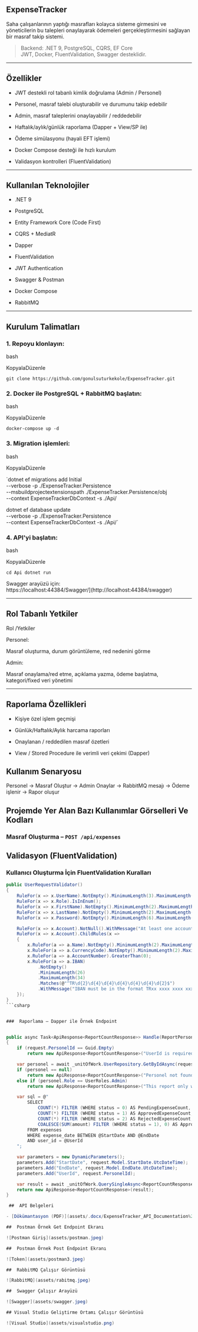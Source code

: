 
##  ExpenseTracker 

Saha çalışanlarının yaptığı masrafları kolayca sisteme girmesini ve yöneticilerin bu talepleri onaylayarak ödemeleri gerçekleştirmesini sağlayan bir masraf takip sistemi.
> Backend: .NET 9, PostgreSQL, CQRS, EF Core  
> JWT, Docker, FluentValidation, Swagger desteklidir.

----------

##  Özellikler

-   JWT destekli rol tabanlı kimlik doğrulama (Admin / Personel)
    
-    Personel, masraf talebi oluşturabilir ve durumunu takip edebilir
    
-   Admin, masraf taleplerini onaylayabilir / reddedebilir
    
-   Haftalık/aylık/günlük raporlama (Dapper + View/SP ile)
    
-   Ödeme simülasyonu (hayali EFT işlemi)
    
-   Docker Compose desteği ile hızlı kurulum
    
-    Validasyon kontrolleri (FluentValidation)
    

----------

##  Kullanılan Teknolojiler

-   .NET 9
    
-   PostgreSQL
    
-   Entity Framework Core (Code First)
    
-   CQRS + MediatR
    
-   Dapper
    
-   FluentValidation 
    
-   JWT Authentication
    
-   Swagger & Postman
    
-   Docker Compose
    
-   RabbitMQ 
    

----------

## Kurulum Talimatları

### 1. Repoyu klonlayın:

bash

KopyalaDüzenle

`git clone https://github.com/gonulsuturkekole/ExpenseTracker.git` 

### 2. Docker ile PostgreSQL + RabbitMQ başlatın:

bash

KopyalaDüzenle

`docker-compose up -d` 

### 3. Migration işlemleri:

bash

KopyalaDüzenle

`dotnet ef migrations add Initial \
  --verbose -p ./ExpenseTracker.Persistence \
  --msbuildprojectextensionspath ./ExpenseTracker.Persistence/obj \
  --context ExpenseTrackerDbContext -s ./Api/

dotnet ef database update \
  --verbose -p ./ExpenseTracker.Persistence \
  --context ExpenseTrackerDbContext -s ./Api/` 

### 4. API'yi başlatın:

bash

KopyalaDüzenle

`cd Api
dotnet run` 

Swagger arayüzü için:  
https://localhost:44384/Swagger/](http://localhost:44384/swagger)

----------

##  Rol Tabanlı Yetkiler

Rol /Yetkiler

Personel:

Masraf oluşturma, durum görüntüleme, red nedenini görme

Admin:

Masraf onaylama/red etme, açıklama yazma, ödeme başlatma, kategori/fixed veri yönetimi

----------

##  Raporlama Özellikleri

-   Kişiye özel işlem geçmişi
    
-   Günlük/Haftalık/Aylık harcama raporları
    
-   Onaylanan / reddedilen masraf özetleri
    
-   View / Stored Procedure ile verimli veri çekimi (Dapper)

##  Kullanım Senaryosu 
Personel → Masraf Oluştur → Admin Onaylar → RabbitMQ mesajı → Ödeme işlenir → Rapor oluşur


##  Projemde Yer Alan Bazı Kullanımlar Görselleri Ve Kodları

### Masraf Oluşturma – `POST /api/expenses`



##  Validasyon (FluentValidation)

### Kullanıcı Oluşturma İçin FluentValidation Kuralları

```csharp
public UserRequestValidator()
{
    RuleFor(x => x.UserName).NotEmpty().MinimumLength(3).MaximumLength(32);
    RuleFor(x => x.Role).IsInEnum();
    RuleFor(x => x.FirstName).NotEmpty().MinimumLength(2).MaximumLength(50);
    RuleFor(x => x.LastName).NotEmpty().MinimumLength(2).MaximumLength(50);
    RuleFor(x => x.Password).NotEmpty().MinimumLength(6).MaximumLength(24);

    RuleFor(x => x.Account).NotNull().WithMessage("At least one account is required.");
    RuleFor(x => x.Account).ChildRules(x =>
    {
        x.RuleFor(a => a.Name).NotEmpty().MinimumLength(2).MaximumLength(50);
        x.RuleFor(a => a.CurrencyCode).NotEmpty().MinimumLength(2).MaximumLength(3);
        x.RuleFor(a => a.AccountNumber).GreaterThan(0);
        x.RuleFor(a => a.IBAN)
            .NotEmpty()
            .MinimumLength(26)
            .MaximumLength(34)
            .Matches(@"^TR\d{2}\d{4}\d{4}\d{4}\d{4}\d{4}\d{2}$")
            .WithMessage("IBAN must be in the format TRxx xxxx xxxx xxxx xxxx xxxx xx");
    });
}
```csharp


###  Raporlama – Dapper ile Örnek Endpoint


public async Task<ApiResponse<ReportCountResponse>> Handle(ReportPersonelCountQuery request, CancellationToken cancellationToken)
{
    if (request.PersonelId == Guid.Empty)
        return new ApiResponse<ReportCountResponse>("UserId is required for this report.");

    var personel = await _unitOfWork.UserRepository.GetByIdAsync(request.PersonelId);
    if (personel == null)
        return new ApiResponse<ReportCountResponse>("Personel not found");
    else if (personel.Role == UserRoles.Admin)
        return new ApiResponse<ReportCountResponse>("This report only works with personels");

    var sql = @"
        SELECT
            COUNT(*) FILTER (WHERE status = 0) AS PendingExpenseCount,
            COUNT(*) FILTER (WHERE status = 1) AS ApprovedExpenseCount,
            COUNT(*) FILTER (WHERE status = 2) AS RejectedExpenseCount,
            COALESCE(SUM(amount) FILTER (WHERE status = 1), 0) AS ApprovedExpenseAmount
        FROM expenses
        WHERE expense_date BETWEEN @StartDate AND @EndDate
        AND user_id = @UserId
    ";

    var parameters = new DynamicParameters();
    parameters.Add("StartDate", request.Model.StartDate.UtcDateTime);
    parameters.Add("EndDate", request.Model.EndDate.UtcDateTime);
    parameters.Add("UserId", request.PersonelId);

    var result = await _unitOfWork.QuerySingleAsync<ReportCountResponse>(sql, parameters);
    return new ApiResponse<ReportCountResponse>(result);
}

 ##  API Belgeleri

- [Dökümantasyon (PDF)](assets/.docx/ExpenseTracker_API_Documentation%20(1).pdf)

##  Postman Örnek Get Endpoint Ekranı

![Postman Giriş](assets/postman.jpeg)

##  Postman Örnek Post Endpoint Ekranı

![Token](assets/postman3.jpeg)

##  RabbitMQ Çalışır Görüntüsü

![RabbitMQ](assets/rabitmq.jpeg)

##  Swagger Çalışır Arayüzü

![Swagger](assets/swagger.jpeg)

## Visual Studio Geliştirme Ortamı Çalışır Görüntüsü

![Visual Studio](assets/visualstudio.png)



